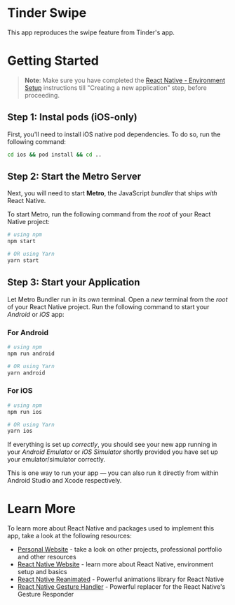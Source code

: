 # Tinder Swipe

This app reproduces the swipe feature from Tinder's app.

# Getting Started

> **Note**: Make sure you have completed the [React Native - Environment Setup](https://reactnative.dev/docs/environment-setup) instructions till "Creating a new application" step, before proceeding.

## Step 1: Instal pods (iOS-only)

First, you'll need to install iOS native pod dependencies. To do so, run the following command:

```bash
cd ios && pod install && cd ..
```

## Step 2: Start the Metro Server

Next, you will need to start **Metro**, the JavaScript _bundler_ that ships _with_ React Native.

To start Metro, run the following command from the _root_ of your React Native project:

```bash
# using npm
npm start

# OR using Yarn
yarn start
```

## Step 3: Start your Application

Let Metro Bundler run in its _own_ terminal. Open a _new_ terminal from the _root_ of your React Native project. Run the following command to start your _Android_ or _iOS_ app:

### For Android

```bash
# using npm
npm run android

# OR using Yarn
yarn android
```

### For iOS

```bash
# using npm
npm run ios

# OR using Yarn
yarn ios
```

If everything is set up _correctly_, you should see your new app running in your _Android Emulator_ or _iOS Simulator_ shortly provided you have set up your emulator/simulator correctly.

This is one way to run your app — you can also run it directly from within Android Studio and Xcode respectively.

# Learn More

To learn more about React Native and packages used to implement this app, take a look at the following resources:

- [Personal Website](https://www.figueiredolucas.com.br) - take a look on other projects, professional portfolio and other resources
- [React Native Website](https://reactnative.dev) - learn more about React Native, environment setup and basics
- [React Native Reanimated](https://docs.swmansion.com/react-native-reanimated/) - Powerful animations library for React Native
- [React Native Gesture Handler](https://docs.swmansion.com/react-native-gesture-handler/docs/) - Powerful replacer for the React Native's Gesture Responder
